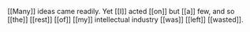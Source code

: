 [[Many]] ideas came readily. Yet [[I]] acted [[on]] but [[a]] few, and so [[the]] [[rest]] [[of]] [[my]] intellectual industry [[was]] [[left]] [[wasted]]. 